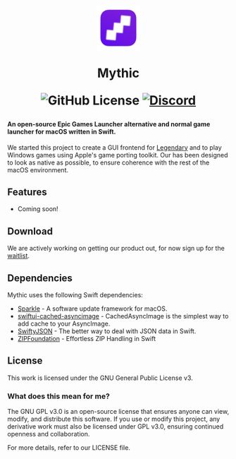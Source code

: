 <h1 align="center">
  <br>
  <a href="https://getmythic.app">
    <img src="https://github.com/MythicApp/Branding-Assets/blob/main/Macos_Icons/icon_256x256.png" 
      style="width: 20%; height: 20%;">
  </a>
  
  Mythic

  ![GitHub License](https://img.shields.io/github/license/MythicApp/Mythic) 
  [![Discord](https://img.shields.io/discord/1154998702650425397?logo=discord)](https://discord.com/invite/58NZ7fFqPy)
</h1>

<h4><b>An open-source Epic Games Launcher alternative and normal game launcher for macOS written in Swift.</b></h4>

We started this project to create a GUI frontend for [Legendary](https://github.com/derrod/legendary) and to play Windows games using Apple's game porting toolkit. Our has been designed to look as native as possible, to ensure coherence with the rest of the macOS environment.

## Features
* Coming soon!

## Download
We are actively working on getting our product out, for now sign up for the [waitlist](https://getmythic.app).

## Dependencies
Mythic uses the following Swift dependencies:

- [Sparkle](https://github.com/sparkle-project/Sparkle) - A software update framework for macOS.
- [swiftui-cached-asyncimage](https://github.com/lorenzofiamingo/swiftui-cached-async-image) - CachedAsyncImage is the simplest way to add cache to your AsyncImage.
- [SwiftyJSON](https://github.com/SwiftyJSON/SwiftyJSON) - The better way to deal with JSON data in Swift. 
- [ZIPFoundation](https://github.com/weichsel/ZIPFoundation) - Effortless ZIP Handling in Swift 

## License
This work is licensed under the GNU General Public License v3.

### What does this mean for me?
The GNU GPL v3.0 is an open-source license that ensures anyone can view, modify, and distribute this software. If you use or modify this project, any derivative work must also be licensed under GPL v3.0, ensuring continued openness and collaboration.

For more details, refer to our LICENSE file.
